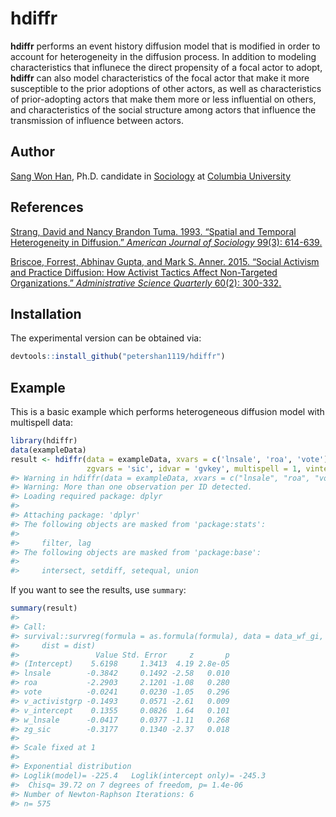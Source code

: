 
<!-- README.md is generated from README.Rmd. Please edit that file -->

# hdiffr

<!-- badges: start -->

<!-- badges: end -->

**hdiffr** performs an event history diffusion model that is modified in
order to account for heterogeneity in the diffusion process. In addition
to modeling characteristics that influnece the direct propensity of a
focal actor to adopt, **hdiffr** can also model characteristics of the
focal actor that make it more susceptible to the prior adoptions of
other actors, as well as characteristics of prior-adopting actors that
make them more or less influential on others, and characteristics of the
social structure among actors that influence the transmission of
influence between actors.

## Author

[Sang Won Han](https://sociology.columbia.edu/content/sang-won-han),
Ph.D. candidate in [Sociology](https://sociology.columbia.edu/) at
[Columbia University](https://www.columbia.edu)

## References

[Strang, David and Nancy Brandon Tuma. 1993. “Spatial and Temporal
Heterogeneity in Diffusion.” *American Journal of Sociology* 99(3):
614-639.](https://www.journals.uchicago.edu/doi/abs/10.1086/230318)

[Briscoe, Forrest, Abhinav Gupta, and Mark S. Anner. 2015. “Social
Activism and Practice Diffusion: How Activist Tactics Affect
Non-Targeted Organizations.” *Administrative Science Quarterly* 60(2):
300-332.](https://journals.sagepub.com/doi/full/10.1177/0001839215579235?casa_token=C3NsMc_O3ZkAAAAA%3Ajs_seJ2S5xJIgFgkvDT56LZaqgSK-qgb8BFDQR6N9hmB95RlecbTMk-Xkb5Zkn0QB6fRD7xOWJBKK_w)

## Installation

The experimental version can be obtained via:

``` r
devtools::install_github("petershan1119/hdiffr")
```

## Example

This is a basic example which performs heterogeneous diffusion model
with multispell data:

``` r
library(hdiffr)
data(exampleData)
result <- hdiffr(data = exampleData, xvars = c('lnsale', 'roa', 'vote'), vvars = 'activistgrp', wvars = 'lnsale', 
                 zgvars = 'sic', idvar = 'gvkey', multispell = 1, vintercept = 1, hrno = 1)
#> Warning in hdiffr(data = exampleData, xvars = c("lnsale", "roa", "vote"), :
#> Warning: More than one observation per ID detected.
#> Loading required package: dplyr
#> 
#> Attaching package: 'dplyr'
#> The following objects are masked from 'package:stats':
#> 
#>     filter, lag
#> The following objects are masked from 'package:base':
#> 
#>     intersect, setdiff, setequal, union
```

If you want to see the results, use `summary`:

``` r
summary(result)
#> 
#> Call:
#> survival::survreg(formula = as.formula(formula), data = data_wf_gi, 
#>     dist = dist)
#>                 Value Std. Error     z       p
#> (Intercept)    5.6198     1.3413  4.19 2.8e-05
#> lnsale        -0.3842     0.1492 -2.58   0.010
#> roa           -2.2903     2.1201 -1.08   0.280
#> vote          -0.0241     0.0230 -1.05   0.296
#> v_activistgrp -0.1493     0.0571 -2.61   0.009
#> v_intercept    0.1355     0.0826  1.64   0.101
#> w_lnsale      -0.0417     0.0377 -1.11   0.268
#> zg_sic        -0.3177     0.1340 -2.37   0.018
#> 
#> Scale fixed at 1 
#> 
#> Exponential distribution
#> Loglik(model)= -225.4   Loglik(intercept only)= -245.3
#>  Chisq= 39.72 on 7 degrees of freedom, p= 1.4e-06 
#> Number of Newton-Raphson Iterations: 6 
#> n= 575
```
